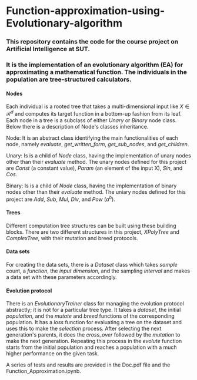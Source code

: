 # Function-approximation-using-Evolutionary-algorithm
### This repository contains the code for the course project on Artificial Intelligence at SUT.


### It is the implementation of an evolutionary algorithm (EA) for approximating a mathematical function. The individuals in the population are tree-structured calculators.

#### Nodes

Each individual is a rooted tree that takes a multi-dimensional input like $X \in \mathcal{R}^d$ and computes its target function in a bottom-up fashion from its leaf. Each node in a tree is a subclass of either *Unary* or *Binary* node class. Below there is a description of Node's classes inheritance. 

Node: It is an abstract class identifying the main functionalities of each node, namely *evaluate*, *get_written_form*, *get_sub_nodes*, and *get_children*.

Unary: Is is a child of *Node* class, having the implementation of unary nodes other than their *evaluate* method. The unary nodes defined for this project are *Const* (a constant value), *Param* (an element of the input X), *Sin*, and *Cos*.

Binary: Is is a child of *Node* class, having the implementation of binary nodes other than their *evaluate* method. The uniary nodes defined for this project are *Add*, *Sub*, *Mul*, *Div*, and *Pow* $(a^b)$.

#### Trees

Different computation tree structures can be built using these building blocks. There are two different structures in this project, *XPolyTree* and *ComplexTree*, with their mutation and breed protocols.

#### Data sets

For creating the data sets, there is a *Dataset* class which takes *sample* count, a *function*, the *input dimension*, and the sampling *interval* and makes a data set with these parameters accordingly.

#### Evolution protocol

There is an *EvolutionaryTrainer* class for managing the evolution protocol abstractly; it is not for a particular tree type. It takes a *dataset*, the initial *population*, and the *mutate* and *breed* functions of the corresponding population.
It has a *loss* function for evaluating a tree on the dataset and uses this to make the *selection* process. After selecting the next generation's parents, it does the *cross_over* followed by the *mutation* to make the next generation. Repeating this process in the *evolute* function starts from the initial population and reaches a population with a much higher performance on the given task.

A series of tests and results are provided in the Doc.pdf file and the Function_Approximation.ipynb.
